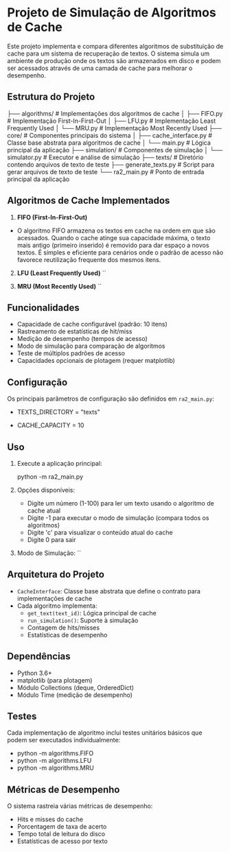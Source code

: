 # Projeto de Simulação de Algoritmos de Cache

Este projeto implementa e compara diferentes algoritmos de substituição de cache para um sistema de recuperação de textos. O sistema simula um ambiente de produção onde os textos são armazenados em disco e podem ser acessados através de uma camada de cache para melhorar o desempenho.

## Estrutura do Projeto


 ├── algorithms/           # Implementações dos algoritmos de cache
 │   ├── FIFO.py         # Implementação First-In-First-Out
 │   ├── LFU.py          # Implementação Least Frequently Used
 │   └── MRU.py          # Implementação Most Recently Used
 ├── core/                # Componentes principais do sistema
 │   ├── cache_interface.py  # Classe base abstrata para algoritmos de cache
 │   └── main.py            # Lógica principal da aplicação
 ├── simulation/          # Componentes de simulação
 │   └── simulator.py     # Executor e análise de simulação
 ├── texts/              # Diretório contendo arquivos de texto de teste
 ├── generate_texts.py   # Script para gerar arquivos de texto de teste
 └── ra2_main.py        # Ponto de entrada principal da aplicação


## Algoritmos de Cache Implementados

1. **FIFO (First-In-First-Out)**
- O algoritmo FIFO armazena os textos em cache na ordem em que são acessados. Quando o cache atinge sua capacidade máxima, o texto mais antigo (primeiro inserido) é removido para dar espaço a novos textos. É simples e eficiente para cenários onde o padrão de acesso não favorece reutilização frequente dos mesmos itens.

2. **LFU (Least Frequently Used)**
  `` 

3. **MRU (Most Recently Used)**
   ``

## Funcionalidades

- Capacidade de cache configurável (padrão: 10 itens)
- Rastreamento de estatísticas de hit/miss
- Medição de desempenho (tempos de acesso)
- Modo de simulação para comparação de algoritmos
- Teste de múltiplos padrões de acesso
- Capacidades opcionais de plotagem (requer matplotlib)

## Configuração

Os principais parâmetros de configuração são definidos em `ra2_main.py`:

- TEXTS_DIRECTORY = "texts"
  
- CACHE_CAPACITY = 10


## Uso

1. Execute a aplicação principal:
  
   python -m ra2_main.py

2. Opções disponíveis:
   - Digite um número (1-100) para ler um texto usando o algoritmo de cache atual
   - Digite -1 para executar o modo de simulação (compara todos os algoritmos)
   - Digite 'c' para visualizar o conteúdo atual do cache
   - Digite 0 para sair

3. Modo de Simulação:
   ``

## Arquitetura do Projeto

- `CacheInterface`: Classe base abstrata que define o contrato para implementações de cache
- Cada algoritmo implementa:
  - `get_text(text_id)`: Lógica principal de cache
  - `run_simulation()`: Suporte à simulação
  - Contagem de hits/misses
  - Estatísticas de desempenho

## Dependências

- Python 3.6+
- matplotlib (para plotagem)
- Módulo Collections (deque, OrderedDict)
- Módulo Time (medição de desempenho)

## Testes

Cada implementação de algoritmo inclui testes unitários básicos que podem ser executados individualmente:

- python -m algorithms.FIFO
- python -m algorithms.LFU
- python -m algorithms.MRU


## Métricas de Desempenho

O sistema rastreia várias métricas de desempenho:
- Hits e misses do cache
- Porcentagem de taxa de acerto
- Tempo total de leitura do disco
- Estatísticas de acesso por texto

